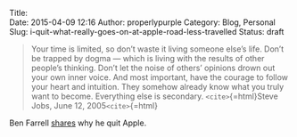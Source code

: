 Title:  
Date: 2015-04-09 12:16
Author: properlypurple
Category: Blog, Personal
Slug: i-quit-what-really-goes-on-at-apple-road-less-travelled
Status: draft

> Your time is limited, so don’t waste it living someone else’s life. Don’t be trapped by dogma — which is living with the results of other people’s thinking. Don’t let the noise of others’ opinions drown out your own inner voice. And most important, have the courage to follow your heart and intuition. They somehow already know what you truly want to become. Everything else is secondary. `<cite>`{=html}Steve Jobs, June 12, 2005`<cite>`{=html}

Ben Farrell [shares](http://roadlesstravelled.me/2015/04/06/why-steve-jobs-motivated-me-to-quit-apple/) why he quit Apple.
